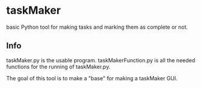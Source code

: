 # taskMaker

basic Python tool for making tasks and marking them as complete or not.

## Info
taskMaker.py is the usable program.
taskMakerFunction.py is all the needed functions for the running of taskMaker.py.

The goal of this tool is to make a "base" for making a taskMaker GUI.